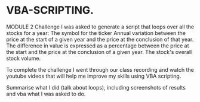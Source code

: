# VBA-SCRIPTING.
MODULE 2 Challenge
I was asked to  generate a script that loops over all the stocks for a year:
The symbol for the ticker
Annual variation between the price at the start of a given year and the price at the conclusion of that year.
The difference in value is expressed as a percentage between the price at the start and the price at the conclusion of a given year.
The stock's overall stock volume.

To complete the challenge I went through our class recording and watch the youtube videos that will help me improve my skills using VBA scripting. 

Summarise what I did (talk about loops), including screenshots of results and vba
what I was asked to do.
